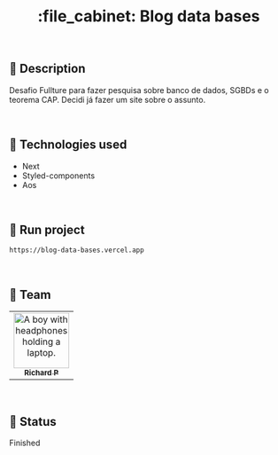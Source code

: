 <h1 align="center">:file_cabinet: Blog data bases</h1>

<br>

## :memo: Description
Desafio Fullture para fazer pesquisa sobre banco de dados, SGBDs e o teorema CAP. Decidi já fazer um site sobre o assunto.

<br>

## :wrench: Technologies used
* Next
* Styled-components
* Aos

<br>

## :rocket: Run project
```
https://blog-data-bases.vercel.app
```

<br>

## :handshake: Team
<table>
  <tr>
    <td align="center">
      <a href="https://github.com/Richard-Passos">
        <img src="https://img.freepik.com/vetores-premium/desenho-de-desenho-animado-de-um-programador_29937-8176.jpg" width="100px;" alt="A boy with headphones holding a laptop."/><br>
        <sub>
          <b>Richard P</b>
        </sub>
      </a>
    </td>
  </tr>
</table>

<br>

## :dart: Status
Finished

